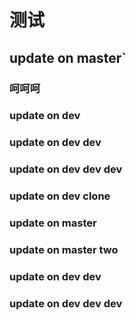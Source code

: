 # 测试



## update on master`
### 呵呵呵


### update on dev


### update on dev dev

### update on dev dev dev


### update on dev clone
### update on master


### update on master two
### update on dev dev

### update on dev dev dev
